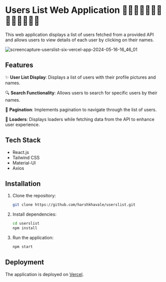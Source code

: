 


# Users List Web Application 🧑👨👩👱‍♂️👱‍♀️👨‍🦰👩‍🦰👨‍🦱

This web application displays a list of users fetched from a provided API and allows users to view details of each user by clicking on their names.

![screencapture-userslist-six-vercel-app-2024-05-16-16_46_01](https://github.com/harshkhavale/userslist/assets/91471322/01a29aae-ca00-4fd7-a719-be532e993c20)

## Features

✨ **User List Display**: Displays a list of users with their profile pictures and names.

🔍 **Search Functionality**: Allows users to search for specific users by their names.

📄 **Pagination**: Implements pagination to navigate through the list of users.

🔄 **Loaders**: Displays loaders while fetching data from the API to enhance user experience.

## Tech Stack

- React.js
- Tailwind CSS
- Material-UI
- Axios

## Installation

1. Clone the repository:

   ```bash
   git clone https://github.com/harshkhavale/userslist.git
   ```

2. Install dependencies:

   ```bash
   cd userslist
   npm install
   ```

3. Run the application:

   ```bash
   npm start
   ```

## Deployment

The application is deployed on [Vercel](https://userslist-six.vercel.app/).

